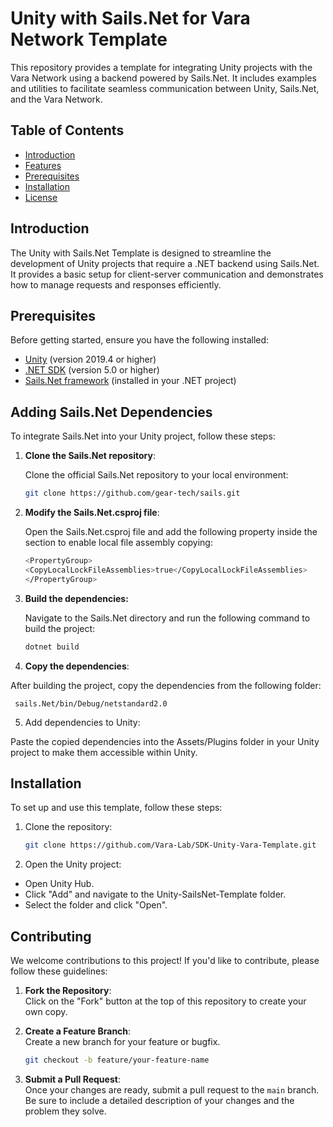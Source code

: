 # Unity with Sails.Net for Vara Network Template

This repository provides a template for integrating Unity projects with the Vara Network using a backend powered by Sails.Net. It includes examples and utilities to facilitate seamless communication between Unity, Sails.Net, and the Vara Network.


## Table of Contents

- [Introduction](#introduction)
- [Features](#features)
- [Prerequisites](#prerequisites)
- [Installation](#installation)
- [License](#license)

## Introduction

The Unity with Sails.Net Template is designed to streamline the development of Unity projects that require a .NET backend using Sails.Net. It provides a basic setup for client-server communication and demonstrates how to manage requests and responses efficiently.

## Prerequisites

Before getting started, ensure you have the following installed:

- [Unity](https://unity.com/) (version 2019.4 or higher)
- [.NET SDK](https://dotnet.microsoft.com/download) (version 5.0 or higher)
- [Sails.Net framework](https://github.com/gear-tech/sails.git) (installed in your .NET project)

## Adding Sails.Net Dependencies

To integrate Sails.Net into your Unity project, follow these steps:

1. **Clone the Sails.Net repository**:

   Clone the official Sails.Net repository to your local environment:

   ```sh
   git clone https://github.com/gear-tech/sails.git
   ```
2. **Modify the Sails.Net.csproj file**:

    Open the Sails.Net.csproj file and add the following property inside the <PropertyGroup> section to enable local file assembly copying:
    ```sh
    <PropertyGroup>
    <CopyLocalLockFileAssemblies>true</CopyLocalLockFileAssemblies>
    </PropertyGroup>
    ```
3. **Build the dependencies:**

    Navigate to the Sails.Net directory and run the following command to build the project:
    
    ```sh
    dotnet build
    ```
4. **Copy the dependencies**:

After building the project, copy the dependencies from the following folder:
    

     sails.Net/bin/Debug/netstandard2.0

5. Add dependencies to Unity:

 Paste the copied dependencies into the Assets/Plugins folder in your Unity project to make them accessible within Unity.


## Installation

To set up and use this template, follow these steps:

1. Clone the repository:

   ```sh
   git clone https://github.com/Vara-Lab/SDK-Unity-Vara-Template.git
   ```
2. Open the Unity project:

- Open Unity Hub.
- Click "Add" and navigate to the Unity-SailsNet-Template folder.
- Select the folder and click "Open".

## Contributing

We welcome contributions to this project! If you'd like to contribute, please follow these guidelines:

1. **Fork the Repository**:  
   Click on the "Fork" button at the top of this repository to create your own copy.

2. **Create a Feature Branch**:  
   Create a new branch for your feature or bugfix.
   ```bash
   git checkout -b feature/your-feature-name
   ```

3. **Submit a Pull Request**:  
   Once your changes are ready, submit a pull request to the `main` branch. Be sure to include a detailed description of your changes and the problem they solve.